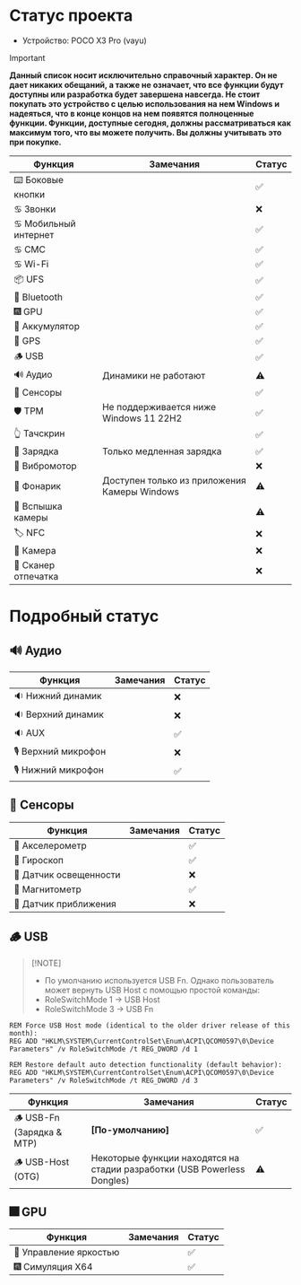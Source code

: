 # Статус проекта

- Устройство: POCO X3 Pro (vayu)

> [!IMPORTANT]
> **Данный список носит исключительно справочный характер. Он не дает никаких обещаний, а также не означает, что все функции будут доступны или разработка будет завершена навсегда. Не стоит покупать это устройство с целью использования на нем Windows и надеяться, что в конце концов на нем появятся полноценные функции. Функции, доступные сегодня, должны рассматриваться как максимум того, что вы можете получить. Вы должны учитывать это при покупке.**

| Функция               | Замечания                                    | Статус         |
|-----------------------|----------------------------------------------|----------------|
| ⌨️ Боковые кнопки     |                                              | ✅            |
| ♋ Звонки             |                                              | ❌            |
| ♋ Мобильный интернет |                                              | ✅            |
| ♋ СМС                |                                              | ✅            |
| ♋ Wi-Fi              |                                              | ✅            |
| 📦 UFS                |                                              | ✅            |
| 🔵 Bluetooth          |                                              | ✅            |
| 🎆 GPU                |                                              | ✅            |
| 🔋 Аккумулятор        |                                              | ✅            |
| 📌 GPS                |                                              | ✅            |
| 🪵 USB                |                                              | ✅            |
| 🔊 Аудио              | Динамики не работают                         | ⚠️            |
| 🧭 Сенсоры            |                                              | ✅            |
| 🛡️ TPM                | Не поддерживается ниже Windows 11 22H2       | ✅            |
| 👆 Тачскрин           |                                              | ✅            |
| 🔌 Зарядка            | Только медленная зарядка                     | ✅            |
| 📳 Вибромотор         |                                              | ❌            |
| 🔦 Фонарик            | Доступен только из приложения Камеры Windows | ⚠️            |
| 📸 Вспышка камеры     |                                              | ⚠️            |
| 🏷️ NFC                |                                              | ❌            |
| 📸 Камера             |                                              | ❌            |
| 🧬 Сканер отпечатка   |                                              | ❌            |

# Подробный статус

## 🔊 Аудио

| Функция                | Замечания                                   | Статус         |
|------------------------|---------------------------------------------|----------------|
| 🔉 Нижний динамик      |                                             | ❌            |
| 🔉 Верхний динамик     |                                             | ❌            |
| 🔉 AUX                 |                                             | ✅            |
| 🎙️ Верхний микрофон    |                                             | ❌            |
| 🎙️ Нижний микрофон     |                                             | ✅            |

## 🧭 Сенсоры

| Функция                | Замечания                                   | Статус         |
|------------------------|---------------------------------------------|----------------|
| 🧭 Акселерометр        |                                             | ✅            |
| 🧭 Гироскоп            |                                             | ✅            |
| 🧭 Датчик освещенности |                                             | ❌            |
| 🧭 Магнитометр         |                                             | ✅            |
| 🧭 Датчик приближения  |                                             | ❌            |

## 🪵 USB
>
> [!NOTE]
>
> - По умолчанию используется USB Fn. Однако пользователь может вернуть USB Host с помощью простой команды:
> - RoleSwitchMode 1 -> USB Host
> - RoleSwitchMode 3 -> USB Fn
>
```batch
REM Force USB Host mode (identical to the older driver release of this month):
REG ADD "HKLM\SYSTEM\CurrentControlSet\Enum\ACPI\QCOM0597\0\Device Parameters" /v RoleSwitchMode /t REG_DWORD /d 1
```

```batch
REM Restore default auto detection functionality (default behavior):
REG ADD "HKLM\SYSTEM\CurrentControlSet\Enum\ACPI\QCOM0597\0\Device Parameters" /v RoleSwitchMode /t REG_DWORD /d 3
```

| Функция                         | Замечания                                                                | Статус         |
|---------------------------------|--------------------------------------------------------------------------|----------------|
| 🪵 USB-Fn   (Зарядка & MTP)     | **[По-умолчанию]**                                                       | ✅            |
| 🪵 USB-Host (OTG)               | Некоторые функции находятся на стадии разработки (USB Powerless Dongles) | ⚠️            |

## 🎆 GPU

| Функция                 | Замечания                           | Статус         |
|-------------------------|-------------------------------------|----------------|
| 📲 Управление яркостью  |                                     | ✅            |
| 🎆 Симуляция X64        |                                     | ✅            |
